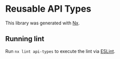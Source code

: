 # Reusable API Types

This library was generated with [Nx](https://nx.dev).

## Running lint

Run `nx lint api-types` to execute the lint via [ESLint](https://eslint.org/).
